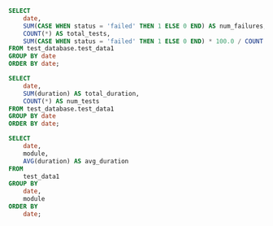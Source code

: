 ```sql tabel6
SELECT
    date,
    SUM(CASE WHEN status = 'failed' THEN 1 ELSE 0 END) AS num_failures,
    COUNT(*) AS total_tests,
    SUM(CASE WHEN status = 'failed' THEN 1 ELSE 0 END) * 100.0 / COUNT(*) AS failure_rate_percentage
FROM test_database.test_data1
GROUP BY date
ORDER BY date;
```

```sql table7
SELECT
    date,
    SUM(duration) AS total_duration,
    COUNT(*) AS num_tests
FROM test_database.test_data1
GROUP BY date
ORDER BY date;
```

```sql table8
SELECT
    date,
    module,
    AVG(duration) AS avg_duration
FROM
    test_data1
GROUP BY
    date,
    module
ORDER BY
    date;
```


<LineChart
    data={table7}
    y="total_duration"
    title="Total Duration of Tests by Month"
/>

<LineChart
    data={table7} 
    x="date" 
    y="duration"
    yAxisTitle="Duration (seconds)" 
    series="module"
    step={true} 
/>
